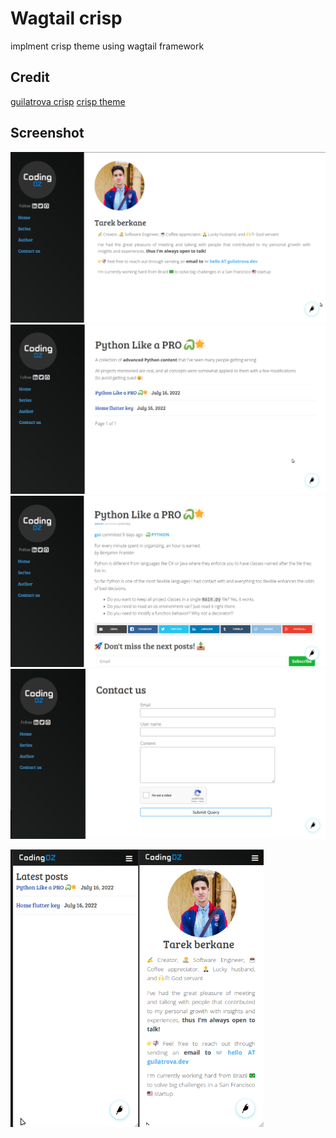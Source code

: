 # Wagtail crisp
implment crisp theme using wagtail framework 
## Credit 
[guilatrova crisp](https://github.com/guilatrova/crisp)
[crisp theme](https://github.com/kathyqian/crisp)

## Screenshot

![author](_screenshot/author.png)
![series](_screenshot/series.png)
![post](_screenshot/post.png)
![post](_screenshot/form.png)

<div style='display:flex;'>
<img src="_screenshot/mobile_post.png" alt="" width="205">
<img src="_screenshot/mobile_author.png" alt="" width="200">
 </div>

